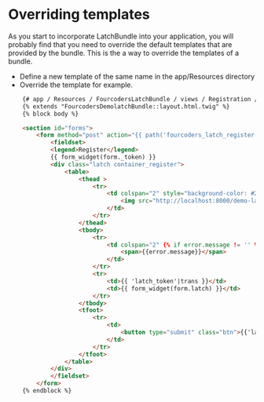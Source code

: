 Overriding templates
====================
As you start to incorporate LatchBundle into your application, you will probably find that you need to override the default templates that are provided by the bundle. This is the a way to override the templates of a bundle.

- Define a new template of the same name in the app/Resources directory
- Override the template for example.

```html
	{# app / Resources / FourcodersLatchBundle / views / Registration / #}
	{% extends "FourcodersDemolatchBundle::layout.html.twig" %}
	{% block body %}

	<section id="forms">
		<form method="post" action="{{ path('fourcoders_latch_register') }}" class="bs-docs-example">
	        <fieldset>
	      	<legend>Register</legend>
			{{ form_widget(form._token) }}
			<div class="latch container_register">
				<table>
					<thead >
						<tr>
							<td colspan="2" style="background-color: #2980b9;">
								<img src="http://localhost:8000/demo-latch-bundle/logo_Latch.png">
							</td>
						</tr>
					</thead>
					<tbody>
						<tr>
							<td colspan="2" {% if error.message != '' %}class="error"{% endif %}>
								<span>{{error.message}}</span>
							</td>
						</tr>
						<tr>
							<td>{{ 'latch_token'|trans }}</td>
							<td>{{ form_widget(form.latch) }}</td>
						</tr>						
					</tbody>
					<tfoot>
						<tr>
							<td>
								<button type="submit" class="btn">{{'latch_pair'|trans}}</button>
							</td>
						</tr>
					</tfoot>
				</table>
			</div>
			</fieldset>
		</form>
	{% endblock %}
```
